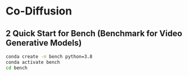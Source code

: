 # Co-Diffusion

## 2 Quick Start for Bench (Benchmark for Video Generative Models)

``` sh
conda create -n bench python=3.8
conda activate bench
cd bench
```
